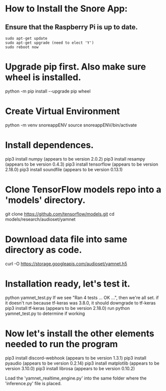 # How to Install the Snore App:

## Ensure that the Raspberry Pi is up to date.
``sudo apt-get update``\
``sudo apt-get upgrade (need to elect 'Y')``\
``sudo reboot now``

# Upgrade pip first. Also make sure wheel is installed.
python -m pip install --upgrade pip wheel

# Create Virtual Environment
python -m venv snoreappENV
source snoreappENV/bin/activate

# Install dependences.
pip3 install numpy (appears to be version 2.0.2)
pip3 install resampy (appears to be version 0.4.3)
pip3 install tensorflow (appears to be version 2.18.0)
pip3 install soundfile (appears to be version 0.13.1)

# Clone TensorFlow models repo into a 'models' directory.
git clone https://github.com/tensorflow/models.git
cd models/research/audioset/yamnet
# Download data file into same directory as code.
curl -O https://storage.googleapis.com/audioset/yamnet.h5

# Installation ready, let's test it.
python yamnet_test.py
If we see "Ran 4 tests ... OK ...", then we're all set.
if it doesn't run because tf-keras was 3.8.0, it should downgrade to tf-keras
pip3 install tf-keras (appears to be version 2.18.0)
run python yamnet_test.py to determine if working
# Now let's install the other elements needed to run the program


pip3 install discord-webhook (appears to be version 1.3.1)
pip3 install pyaudio (appears to be version 0.2.14)
pip3 install matplotlib (appears to be version 3.10.0)
pip3 install librosa (appears to be version 0.10.2)

Load the 'yamnet_realtime_engine.py' into the same folder where the 'inference.py' file is placed. 
